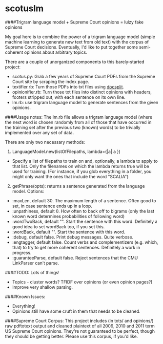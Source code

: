 scotuslm
==========

####Trigram language model + Supreme Court opinions = lulzy fake opinions

My goal here is to combine the power of a trigram language model (simple machine learning to generate new text from old text) with the corpus of Supreme Court decisions. Eventually, I'd like to put together some semi-coherent opinions about arbitrary topics.

There are a couple of unorganized components to this barely-started project:
- scotus.py: Grab a few years of Supreme Court PDFs from the Supreme Court site by scraping the index page.
- textifier.rb: Turn those PDFs into txt files using [docsplit](http://github.com/documentcloud/docsplit).
- opinionifier.rb: Turn those txt files into distinct opinions with headers, footers stripped out, with each sentence on its own line.
- lm.rb: use trigram language model to generate sentences from the given opinions.

####Usage notes:
The lm.rb file allows a trigram language model (where the next word is chosen randomly from all of those that have occurred in the training set after the previous two (known) words) to be trivially implemented over any set of data. 

There are only two necessary methods:

1. LanguageModel.new(listOfFilepaths, lambda={|a| a })

  - Specify a list of filepaths to train on and, optionally, a lambda to apply to that list. Only the filenames on which the lambda returns true will be used for training. (For instance, if you glob everything in a folder, you might only want the ones that include the word "SCALIA")

2. getPhrase(opts): returns a sentence generated from the language model. Options:

  - :maxLen, default 30. The maximum length of a sentence. Often good to set, in case sentence ends up in a loop.
  - :unpathiness, default 0. How often to back off to bigrams (only the last known word determines probabilities of following word)
  - :wordTwoBack, default "". Start the sentence with this word. Definitely a good idea to set wordBack too, if you set this.
  - :wordBack, default "". Start the sentence with this word.
  - :debug, default false. Print debug messages. Quite verbose.
  - :engtagger, default false. Count verbs and complementizers (e.g. which, that) to try to get more coherent sentences. Definitely a work in progress.
  - :guaranteeParse, default false. Reject sentences that the CMU LinkParser can't parse.

####TODO:
Lots of things!
- Topics - cluster words? TFIDF over opinions (or even opinion pages?)
- Improve very shallow parsing.

####Known Issues:
- Everything!
- Opinions still have some cruft in them that needs to be cleaned.

####Supreme Court Corpus:
This project includes (in txts/ and opinions/) raw pdftotext output and cleaned plaintext of all 2009, 2010 and 2011 term US Supreme Court opinions. They're not guaranteed to be perfect, though they should be getting better. Please use this corpus, if you'd like.